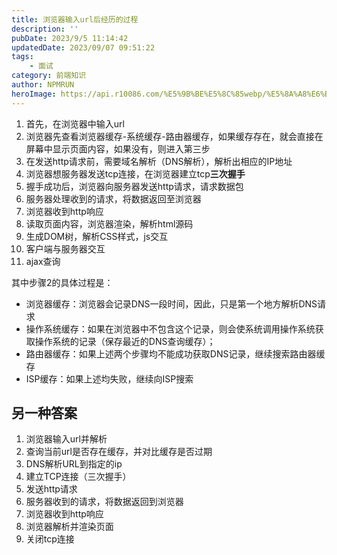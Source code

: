```yaml
---
title: 浏览器输入url后经历的过程
description: ''
pubDate: 2023/9/5 11:14:42
updatedDate: 2023/09/07 09:51:22
tags:
    - 面试
category: 前端知识
author: NPMRUN
heroImage: https://api.r10086.com/%E5%9B%BE%E5%8C%85webp/%E5%8A%A8%E6%BC%AB%E7%BB%BC%E5%90%882/5a80c559ae57e81e1a281a8b508b9c5d.png!q90.webp
---
```


1. 首先，在浏览器中输入url
2. 浏览器先查看浏览器缓存-系统缓存-路由器缓存，如果缓存存在，就会直接在屏幕中显示页面内容，如果没有，则进入第三步
3. 在发送http请求前，需要域名解析（DNS解析），解析出相应的IP地址
4. 浏览器想服务器发送tcp连接，在浏览器建立tcp**三次握手**
5. 握手成功后，浏览器向服务器发送http请求，请求数据包
6. 服务器处理收到的请求，将数据返回至浏览器
7. 浏览器收到http响应
8. 读取页面内容，浏览器渲染，解析html源码
9. 生成DOM树，解析CSS样式，js交互
10. 客户端与服务器交互
11. ajax查询

其中步骤2的具体过程是：
- 浏览器缓存：浏览器会记录DNS一段时间，因此，只是第一个地方解析DNS请求
- 操作系统缓存：如果在浏览器中不包含这个记录，则会使系统调用操作系统获取操作系统的记录（保存最近的DNS查询缓存）；
- 路由器缓存：如果上述两个步骤均不能成功获取DNS记录，继续搜索路由器缓存
- ISP缓存：如果上述均失败，继续向ISP搜索

## 另一种答案
1. 浏览器输入url并解析
2. 查询当前url是否存在缓存，并对比缓存是否过期
3. DNS解析URL到指定的ip
4. 建立TCP连接（三次握手）
5. 发送http请求
6. 服务器收到的请求，将数据返回到浏览器
7. 浏览器收到http响应
8. 浏览器解析并渲染页面
9. 关闭tcp连接
